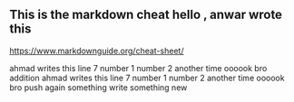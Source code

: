 ## This is the markdown cheat hello , anwar wrote this

https://www.markdownguide.org/cheat-sheet/

ahmad writes this line 7 number 1 number 2 another time oooook bro addition
ahmad writes this line 7 number 1 number 2 another time oooook bro push again something write something new
